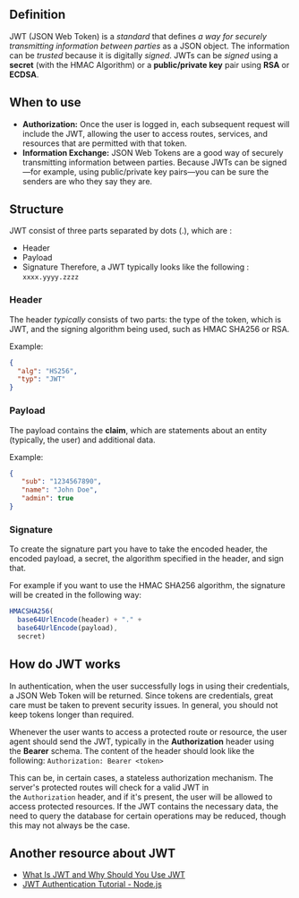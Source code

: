 ## Definition
JWT (JSON Web Token) is a *standard* that defines *a way for securely transmitting information between parties* as a JSON object. The information can be *trusted* because it is digitally *signed*. JWTs can be *signed* using a **secret** (with the HMAC Algorithm) or a **public/private key** pair using **RSA** or **ECDSA**. 

## When to use
- **Authorization:** Once the user is logged in, each subsequent request will include the JWT, allowing the user to access routes, services, and resources that are permitted with that token.
- **Information Exchange:** JSON Web Tokens are a good way of securely transmitting information between parties. Because JWTs can be signed—for example, using public/private key pairs—you can be sure the senders are who they say they are.

## Structure
JWT  consist of three parts separated by dots (.), which are :
- Header
- Payload
- Signature
Therefore, a JWT typically looks like the following :
`xxxx.yyyy.zzzz`
### Header
The header _typically_ consists of two parts: the type of the token, which is JWT, and the signing algorithm being used, such as HMAC SHA256 or RSA.

Example:
```json
{ 
  "alg": "HS256", 
  "typ": "JWT" 
}
```
### Payload
The payload contains the **claim**, which are statements about an entity (typically, the user) and additional data.

Example:
```json
{ 
   "sub": "1234567890", 
   "name": "John Doe", 
   "admin": true 
}
```
### Signature
To create the signature part you have to take the encoded header, the encoded payload, a secret, the algorithm specified in the header, and sign that.

For example if you want to use the HMAC SHA256 algorithm, the signature will be created in the following way:
```typescript
HMACSHA256( 
  base64UrlEncode(header) + "." + 
  base64UrlEncode(payload), 
  secret)
```

## How do JWT works
In authentication, when the user successfully logs in using their credentials, a JSON Web Token will be returned. Since tokens are credentials, great care must be taken to prevent security issues. In general, you should not keep tokens longer than required.

Whenever the user wants to access a protected route or resource, the user agent should send the JWT, typically in the **Authorization** header using the **Bearer** schema. The content of the header should look like the following:
`Authorization: Bearer <token>`

This can be, in certain cases, a stateless authorization mechanism. The server's protected routes will check for a valid JWT in the `Authorization` header, and if it's present, the user will be allowed to access protected resources. If the JWT contains the necessary data, the need to query the database for certain operations may be reduced, though this may not always be the case.

## Another resource about JWT
- [What Is JWT and Why Should You Use JWT](https://www.youtube.com/watch?v=7Q17ubqLfaM)
- [JWT Authentication Tutorial - Node.js](https://www.youtube.com/watch?v=mbsmsi7l3r4)
